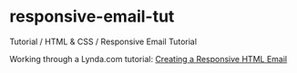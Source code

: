 # responsive-email-tut
Tutorial / HTML &amp; CSS / Responsive Email Tutorial

Working through a Lynda.com tutorial: [Creating a Responsive HTML Email](https://www.lynda.com/HTML-tutorials/Creating-Responsive-HTML-Email/135374-2.html)
